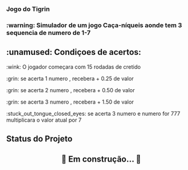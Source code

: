 ### Jogo do Tigrin 
<h3> :warning: Simulador de um jogo Caça-níqueis aonde tem 3 sequencia de numero de 1-7</h3>
<h2> :unamused: Condiçoes de acertos:</h2>
<p>:wink: O jogador começara com 15 rodadas de cretido</p>
<p>:grin: se acerta 1 numero , recebera + 0.25 de valor</p>
<p>:grin: se acerta 2 numero ,  recebera + 0.50 de valor</p>
<p>:grin: se acerta 3 numero ,  recebera + 1.50 de valor</p>
<p>:stuck_out_tongue_closed_eyes: se acerta 3 numero e numero for 777 multiplicara o valor atual por 7</p>


## Status do Projeto
<h2 align="center"> 
	🚧  Em construção...  🚧
</h2>

